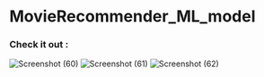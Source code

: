 # MovieRecommender_ML_model


### Check it out :
![Screenshot (60)](https://user-images.githubusercontent.com/90518833/177053947-bae97106-244c-40dc-8469-71ba6b09a557.png)
![Screenshot (61)](https://user-images.githubusercontent.com/90518833/177053952-e0a51198-2c88-447f-b578-2943d3ef5161.png)
![Screenshot (62)](https://user-images.githubusercontent.com/90518833/177053955-2c861299-1ed0-4f98-ad47-a374013cae56.png)
